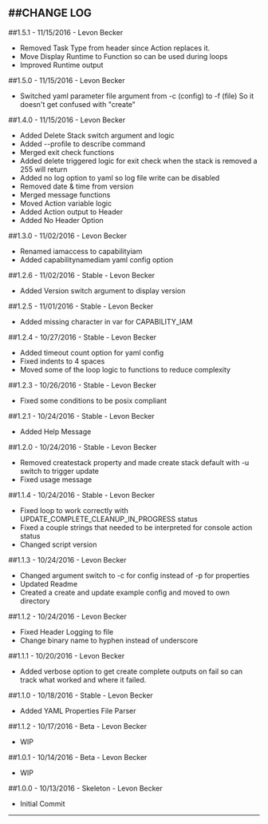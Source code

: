 ##CHANGE LOG
---

##1.5.1 - 11/15/2016 - Levon Becker
* Removed Task Type from header since Action replaces it.
* Move Display Runtime to Function so can be used during loops
* Improved Runtime output

##1.5.0 - 11/15/2016 - Levon Becker
* Switched yaml parameter file argument from -c (config) to -f (file) So it doesn't get confused with "create"

##1.4.0 - 11/15/2016 - Levon Becker
* Added Delete Stack switch argument and logic
* Added --profile to describe command
* Merged exit check functions
* Added delete triggered logic for exit check when the stack is removed a 255 will return
* Added no log option to yaml so log file write can be disabled
* Removed date & time from version
* Merged message functions
* Moved Action variable logic
* Added Action output to Header
* Added No Header Option

##1.3.0 - 11/02/2016 - Levon Becker
* Renamed iamaccess to capabilityiam
* Added capabilitynamediam yaml config option

##1.2.6 - 11/02/2016 - Stable - Levon Becker
* Added Version switch argument to display version

##1.2.5 - 11/01/2016 - Stable - Levon Becker
* Added missing character in var for CAPABILITY_IAM

##1.2.4 - 10/27/2016 - Stable - Levon Becker
* Added timeout count option for yaml config
* Fixed indents to 4 spaces
* Moved some of the loop logic to functions to reduce complexity

##1.2.3 - 10/26/2016 - Stable - Levon Becker
* Fixed some conditions to be posix compliant

##1.2.1 - 10/24/2016 - Stable - Levon Becker
* Added Help Message

##1.2.0 - 10/24/2016 - Stable - Levon Becker
* Removed createstack property and made create stack default with -u switch to trigger update
* Fixed usage message

##1.1.4 - 10/24/2016 - Stable - Levon Becker
* Fixed loop to work correctly with UPDATE_COMPLETE_CLEANUP_IN_PROGRESS status
* Fixed a couple strings that needed to be interpreted for console action status
* Changed script version

##1.1.3 - 10/24/2016 - Levon Becker
* Changed argument switch to -c for config instead of -p for properties
* Updated Readme
* Created a create and update example config and moved to own directory

##1.1.2 - 10/24/2016 - Levon Becker
* Fixed Header Logging to file
* Change binary name to hyphen instead of underscore

##1.1.1 - 10/20/2016 - Levon Becker
* Added verbose option to get create complete outputs on fail so can track what worked and where it failed.

##1.1.0 - 10/18/2016 - Stable - Levon Becker
* Added YAML Properties File Parser

##1.1.2 - 10/17/2016 - Beta - Levon Becker
* WIP

##1.0.1 - 10/14/2016 - Beta - Levon Becker
* WIP

##1.0.0 - 10/13/2016 - Skeleton - Levon Becker
* Initial Commit

- - -